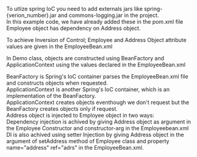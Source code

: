 To utlize spring IoC you need to add externals jars like spring-{verion_number}.jar and commons-logging.jar in the project.
<br/>
In this example code, we have already added these in the pom.xml file<br/>
Employee object has dependency on Address object.

To achieve Inversion of Control;
Employee and Address Object attribute values are given in the EmployeeBean.xml

In Demo class, objects are constructed using BeanFactory and ApplicationContext using the values declared in the EmployeeBean.xml

BeanFactory is Spring's IoC container parses the EmployeeBean.xml file and constructs objects when requested.
<br/>
ApplicationContext is another Spring's IoC container, which is an implementation of the BeanFactory.
<br/>
ApplicationContext creates objects eventhough we don't request but the BeanFactory creates objects only if request.
<br/>
Address object is injected to Employee object in two ways:<br/>
Dependency injection is achived by giving Address object as argument in the Employee Constructor and constructor-arg
in the Employeebean.xml 
<br/>
DI is also achived using setter Injection by giving Address object in the argument of setAddress method of Employee class
and property name="address" ref="adrs" in the EmployeeBean.xml.


